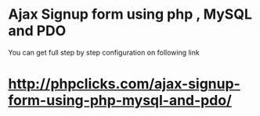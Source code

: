 # Ajax Signup form using php , MySQL and PDO
You can get full step by step configuration on following link
# http://phpclicks.com/ajax-signup-form-using-php-mysql-and-pdo/
